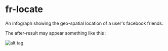 # fr-locate

An infograph showing the geo-spatial location of a user's facebook friends.

The after-result may appear something like this :

![alt tag](https://www.mathworks.com/matlabcentral/mlc-downloads/downloads/submissions/49813/versions/13/previews/plotEarthquakes/html/plotEarthquakes_04.png)
